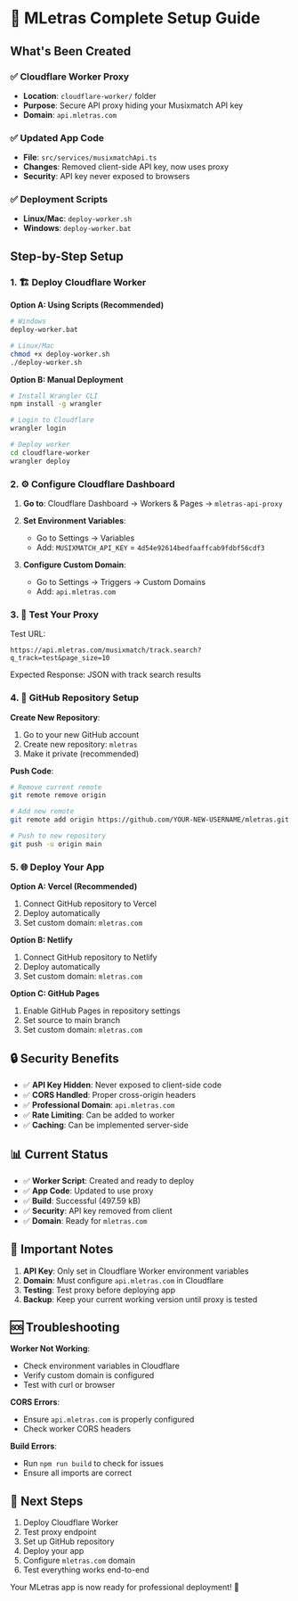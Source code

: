 # 🚀 MLetras Complete Setup Guide

## What's Been Created

### ✅ Cloudflare Worker Proxy
- **Location**: `cloudflare-worker/` folder
- **Purpose**: Secure API proxy hiding your Musixmatch API key
- **Domain**: `api.mletras.com`

### ✅ Updated App Code
- **File**: `src/services/musixmatchApi.ts`
- **Changes**: Removed client-side API key, now uses proxy
- **Security**: API key never exposed to browsers

### ✅ Deployment Scripts
- **Linux/Mac**: `deploy-worker.sh`
- **Windows**: `deploy-worker.bat`

## Step-by-Step Setup

### 1. 🏗️ Deploy Cloudflare Worker

**Option A: Using Scripts (Recommended)**
```bash
# Windows
deploy-worker.bat

# Linux/Mac
chmod +x deploy-worker.sh
./deploy-worker.sh
```

**Option B: Manual Deployment**
```bash
# Install Wrangler CLI
npm install -g wrangler

# Login to Cloudflare
wrangler login

# Deploy worker
cd cloudflare-worker
wrangler deploy
```

### 2. ⚙️ Configure Cloudflare Dashboard

1. **Go to**: Cloudflare Dashboard → Workers & Pages → `mletras-api-proxy`

2. **Set Environment Variables**:
   - Go to Settings → Variables
   - Add: `MUSIXMATCH_API_KEY` = `4d54e92614bedfaaffcab9fdbf56cdf3`

3. **Configure Custom Domain**:
   - Go to Settings → Triggers → Custom Domains
   - Add: `api.mletras.com`

### 3. 🧪 Test Your Proxy

Test URL:
```
https://api.mletras.com/musixmatch/track.search?q_track=test&page_size=10
```

Expected Response: JSON with track search results

### 4. 📱 GitHub Repository Setup

**Create New Repository**:
1. Go to your new GitHub account
2. Create new repository: `mletras`
3. Make it private (recommended)

**Push Code**:
```bash
# Remove current remote
git remote remove origin

# Add new remote
git remote add origin https://github.com/YOUR-NEW-USERNAME/mletras.git

# Push to new repository
git push -u origin main
```

### 5. 🌐 Deploy Your App

**Option A: Vercel (Recommended)**
1. Connect GitHub repository to Vercel
2. Deploy automatically
3. Set custom domain: `mletras.com`

**Option B: Netlify**
1. Connect GitHub repository to Netlify
2. Deploy automatically
3. Set custom domain: `mletras.com`

**Option C: GitHub Pages**
1. Enable GitHub Pages in repository settings
2. Set source to main branch
3. Set custom domain: `mletras.com`

## 🔒 Security Benefits

- ✅ **API Key Hidden**: Never exposed to client-side code
- ✅ **CORS Handled**: Proper cross-origin headers
- ✅ **Professional Domain**: `api.mletras.com`
- ✅ **Rate Limiting**: Can be added to worker
- ✅ **Caching**: Can be implemented server-side

## 📊 Current Status

- ✅ **Worker Script**: Created and ready to deploy
- ✅ **App Code**: Updated to use proxy
- ✅ **Build**: Successful (497.59 kB)
- ✅ **Security**: API key removed from client
- ✅ **Domain**: Ready for `mletras.com`

## 🚨 Important Notes

1. **API Key**: Only set in Cloudflare Worker environment variables
2. **Domain**: Must configure `api.mletras.com` in Cloudflare
3. **Testing**: Test proxy before deploying app
4. **Backup**: Keep your current working version until proxy is tested

## 🆘 Troubleshooting

**Worker Not Working**:
- Check environment variables in Cloudflare
- Verify custom domain is configured
- Test with curl or browser

**CORS Errors**:
- Ensure `api.mletras.com` is properly configured
- Check worker CORS headers

**Build Errors**:
- Run `npm run build` to check for issues
- Ensure all imports are correct

## 🎉 Next Steps

1. Deploy Cloudflare Worker
2. Test proxy endpoint
3. Set up GitHub repository
4. Deploy your app
5. Configure `mletras.com` domain
6. Test everything works end-to-end

Your MLetras app is now ready for professional deployment! 🚀
